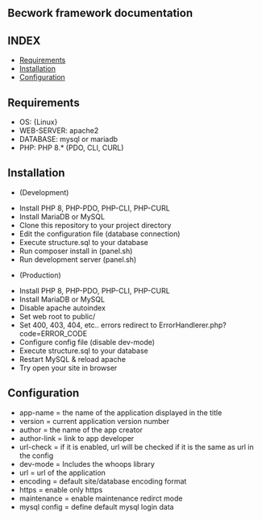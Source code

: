 ## Becwork framework documentation

## INDEX
- <a href="#requirements">Requirements</a>
- <a href="#installation">Installation</a>
- <a href="#configuration">Configuration</a>

## <h2 id="requirements">Requirements</h2>
- OS: {Linux}
- WEB-SERVER: apache2
- DATABASE: mysql or mariadb
- PHP: PHP 8.* (PDO, CLI, CURL)

## <h2 id="installation">Installation</h2>
* (Development)
- Install PHP 8, PHP-PDO, PHP-CLI, PHP-CURL
- Install MariaDB or MySQL
- Clone this repository to your project directory
- Edit the configuration file (database connection)
- Execute structure.sql to your database
- Run composer install in (panel.sh)
- Run development server (panel.sh)

* (Production)
- Install PHP 8, PHP-PDO, PHP-CLI, PHP-CURL
- Install MariaDB or MySQL
- Disable apache autoindex
- Set web root to public/
- Set 400, 403, 404, etc.. errors redirect to ErrorHandlerer.php?code=ERROR_CODE
- Configure config file (disable dev-mode)
- Execute structure.sql to your database
- Restart MySQL & reload apache
- Try open your site in browser

## <h2 id="Configuration">Configuration</h2>
- app-name = the name of the application displayed in the title
- version = current application version number
- author = the name of the app creator
- author-link = link to app developer
- url-check = if it is enabled, url will be checked if it is the same as url in the config
- dev-mode = Includes the whoops library
- url = url of the application 
- encoding = default site/database encoding format
- https = enable only https
- maintenance = enable maintenance redirct mode
- mysql config = define default mysql login data